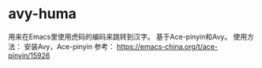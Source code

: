 # avy-huma
用来在Emacs里使用虎码的编码来跳转到汉字。
基于Ace-pinyin和Avy。
使用方法：
安装Avy，Ace-pinyin
参考：
https://emacs-china.org/t/ace-pinyin/15926
